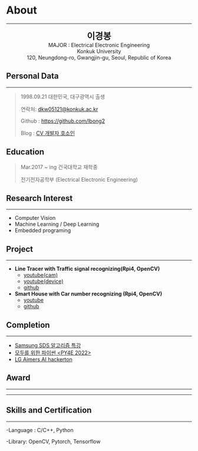 # About

<!--author-->
* * *
<center>
<span style="font-size:170%;font-weight:bold">
이경봉
</span>
</center>

<center>MAJOR : Electrical Electronic Engineering </center>

<center>Konkuk University</center>

<center>120, Neungdong-ro, Gwangjin-gu, Seoul, Republic of Korea</center>

## Personal Data
---
> 1998.09.21 대한민국, 대구광역시 출생
>
> 연락처: dkw05121@konkuk.ac.kr
>
> Github : <https://github.com/lbong2>
>
> Blog : [CV 개발자 호소인](https://lbong2.github.io/)

## Education
> Mar.2017 ~ ing 건국대학교 재학중
>
> 전기전자공학부 (Electrical Electronic Engineering)

## Research Interest
---
* Computer Vision
* Machine Learning / Deep Learning
* Embedded programing

## Project
---

* **Line Tracer with Traffic signal recognizing(Rpi4, OpenCV)**
  - [youtube(cam)](https://youtu.be/eoFp4EFgEQ4)
  - [youtube(device)](https://youtu.be/u18tcBzoqfY)
  - [github](https://github.com/lbong2/LineTracer_proj.git)
* **Smart House with Car number recognizing (Rpi4, OpenCV)**
  - [youtube](https://youtu.be/L-q3sh47_Q4)
  - [github](https://github.com/lbong2/Rpi_SmartHouse.git)


## Completion
---
- [Samsung SDS 알고리즘 특강](https://drive.google.com/file/d/19esHHXhVyxeTGbL98hCOuGRcX8rH659a/view?usp=sharing)  
- [모두를 위한 파이썬 <PY4E 2022>](https://drive.google.com/file/d/19xYZXiHHeURLm5Gra461b-eHUgbVkr52/view?usp=sharing)
- [LG Aimers AI hackerton](https://drive.google.com/file/d/1C1MgTrWqsIdx3FdDoCoDHuD8LqLXjdQD/view?usp=sharing)

## Award
---
---

## Skills and Certification

---
-Language : C/C++, Python

-Library: OpenCV, Pytorch, Tensorflow
